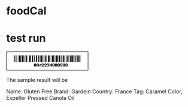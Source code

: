 # foodCal






# test run

![sample barcode](https://github.com/StevenHe918/foodCal/blob/master/ReadMeSource/WechatIMG1422.pic)

The sample result will be

Name: Gluten Free
Brand: Gardein
Country: France
Tag: Caramel Color, Expeller Pressed Canola Oil
